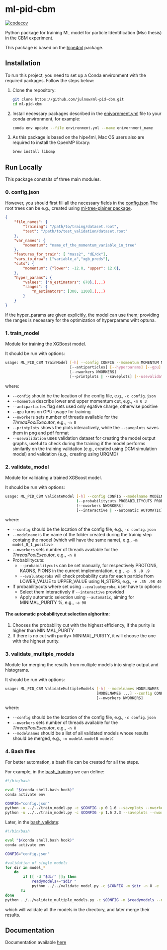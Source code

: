 
# ml-pid-cbm


 [![codecov](https://codecov.io/gh/julnow/ml-pid-cbm/branch/main/graph/badge.svg)](https://codecov.io/gh/julnow/ml-pid-cbm)


Python package for training ML model for particle Identification (Msc thesis) in the CBM experiment.

This package is based on the [hipe4ml](https://hipe4ml.github.io) package.



## Installation

To run this project, you need to set up a Conda environment with the required packages. Follow the steps below:

1. Clone the repository:

   ```bash
   git clone https://github.com/julnow/ml-pid-cbm.git
   cd ml-pid-cbm
   ```
2. Install necessary packages described in the [enivornment.yml](../main/environment.yml) file to your conda environment, for example:
    ```bash
    conda env update --file environment.yml --name enivornment_name
    ```
3. As this package is based on the hipe4ml, Mac OS users also are required to install the OpenMP library:
    ```bash
    brew install libomp
    ```

## Run Locally

This package constsits of three main modules.

### 0. config.json
However, you should first  fill all the necessary fields in the [config.json](../main/ml_pid_cbm/config.json)
The root trees can be e.g., created using [ml-tree-plainer package](https://github.com/julnow/ml-tree-plainer).

```json
{
    "file_names": {
        "training": "/path/to/traing/dataset.root",
        "test": "/path/to/test_validation/dataset.root"
    },
    "var_names": {
        "momentum": "name_of_the_momentum_variable_in_tree"
    },
    "features_for_train": [ "mass2", "dE/dx"],
    "vars_to_draw": ["variable_a","xgb_preds"],
    "cuts": {
        "momentum": {"lower": -12.0, "upper": 12.0},
    },
    "hyper_params": {
        "values": {"n_estimators": 670},(...)
        "ranges": {
            "n_estimators": [300, 1200],(...)
        }
    }
}
```
If the hyper_params are given explicitly, the model can use them; providing the ranges is necessary for the optimization of hyperparams wiht optuna.
### 1.  train_model 
Module for training the XGBoost model.

It should be run with options:

```bash
usage: ML_PID_CBM TrainModel [-h] --config CONFIG --momentum MOMENTUM MOMENTUM
                             [--antiparticles] [--hyperparams] [--gpu]
                             [--nworkers NWORKERS]
                             [--printplots | --saveplots] [--usevalidation]
```
where:
* `--config` should be the location of the config file, e.g., `-c config.json`
* `--momentum` describe lower and upper momentum cut, e.g., `-m 0 3`
* `--antiparticles` flag sets used only  egative charge, otherwise positive
* `--gpu` turns on GPU-usage for training
* `--nworkers` sets number of threads available for the _ThreadPoolExecutor_, e.g., `-n 8`
* `--printplots` shows the plots interactively, while the `--saveplots` saves them in png and pdf format
* `--usevalidation` uses validation dataset for creating the model output graphs, useful to check during the training if the model performs similarily on the training validation (e.g., created using DCM simulation model) and validation (e.g., creating using URQMD)

### 2.  validate_model
Module for validating a trained XGBoost model.

It should be run with options:

```bash
usage: ML_PID_CBM ValidateModel [-h] --config CONFIG --modelname MODELNAME
                                (--probabilitycuts PROBABILITYCUTS PROBABILITYCUTS PROBABILITYCUTS | --evaluateproba EVALUATEPROBA EVALUATEPROBA EVALUATEPROBA)
                                [--nworkers NWORKERS]
                                [--interactive | --automatic AUTOMATIC]
```
where:
* `--config` should be the location of the config file, e.g., `-c config.json`
* `--modelname` is the name of the folder created during the trainig step containg the model (which will have the same name), e.g., `-m model_0_1_positive`
* `--nworkers` sets number of threads available for the _ThreadPoolExecutor_, e.g., `-n 8`
* Probabilitycuts:
  * `--probabilitycuts` can be set manually, for respectively PROTONS, KAONS, PIONS in the current implementation, e.g., `-p .9 .8 .9`
  * `--evaluateproba` will check probability cuts for each particle from LOWER_VALUE to UPPER_VALUE using N_STEPS, e.g., `-e .35 .98 40`
* If probabilitycuts where set using `--evaluateproba`, user have to options:
    * Select them interactively if `--interactive` provided
    * Apply automatic selection using `--automatic`, aiming for MINIMAL_PURITY %, e.g., `-a 90`

#### The automatic probabilitycut selection alghoritm:
  1. Chooses the probability cut with the highest efficiency, if the purity is higher than MINIMAL_PURITY
  2. If there is no cut with purity> MINIMAL_PURITY, it will choose the one with the highest purity. 

### 3.  validate_multiple_models
Module for merging the results from multiple models into single output and histograms.

It should be run with options:
```bash
usage: ML_PID_CBM ValidateMultipleModels [-h] --modelnames MODELNAMES
                                         [MODELNAMES ...] --config CONFIG
                                         [--nworkers NWORKERS]
```
where:
* `--config` should be the location of the config file, e.g., `-c config.json`
* `--nworkers` sets number of threads available for the _ThreadPoolExecutor_, e.g., `-n 8`
* `--modelnames` should be a list of all validated models whose results should be merged, e.g., `-m modelA modelB modelC`


### 4. Bash files
For better automation, a bash file can be created for all the steps.

For example, in the [bash_training](../main/ml_pid_cbm/bash/bash_train.sh) we can define:

```bash
#!/bin/bash

eval "$(conda shell.bash hook)"
conda activate env

CONFIG="config.json"
python -u ../../train_model.py -c $CONFIG -p 0 1.6 --saveplots --nworkers 8 --usevalidation  | tee train_bin_0.txt
python -u ../../train_model.py -c $CONFIG -p 1.6 2.3 --saveplots --nworkers 8 --usevalidation  | tee train_bin_1.txt

```
Later, in the [bash_validate](../main/ml_pid_cbm/bash/bash_validate.sh):

```bash
#!/bin/bash

eval "$(conda shell.bash hook)"
conda activate env

CONFIG="config.json"

#validation of single models
for dir in model_*
    do
        if [[ -d "$dir" ]]; then
            readymodels+="$dir "
            python ../../validate_model.py -c $CONFIG -m $dir -n 8 -e .4 .95 40 -a 90
       fi
done
python ../../validate_multiple_models.py -c $CONFIG -m $readymodels --nworkers 4
```
which will validate all the models in the directory, and later merge their results.


## Documentation

Documentation available [here](https://julnow.github.io/ml-pid-cbm/ml_pid_cbm.html)
